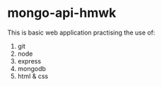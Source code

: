 # mongo-api-hmwk

This is basic web application practising the use of:

1. git
2. node
3. express
4. mongodb
5. html & css
